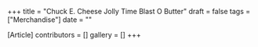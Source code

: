 +++
title = "Chuck E. Cheese Jolly Time Blast O Butter"
draft = false
tags = ["Merchandise"]
date = ""

[Article]
contributors = []
gallery = []
+++
